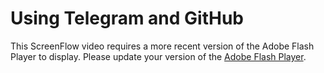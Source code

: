 # Using Telegram and GitHub

<div id="flashcontent">
		<p>This ScreenFlow video requires a more recent version of the Adobe Flash Player to display.  
		Please update your version of the 
		<a href="http://www.adobe.com/go/getflashplayer">Adobe Flash Player</a>.</p>
</div>	


<div>
	<head_stuff>
		<script type="text/javascript" src="/com/js/swfobject/swfobject.js"></script>		
		<script type="text/javascript">
			var flashvars = {};
			var params = {};

			params.bgcolor = "#000000";
			params.allowscriptaccess = "always";

			flashvars.videoPath = "https://telegram-media.s3.amazonaws.com/telegram_github.f4v";
			flashvars.posterPath = "/com/poster/myPosterFrame.jpg";
			flashvars.skinPath = "/com/skin/skin.swf";

			var stageW = 512;
			var stageH = 384;

			var attributes = {};
			attributes.id = "flashcontent";			

			swfobject.embedSWF("/assets/player.swf", "flashcontent", stageW, stageH, "9.0.0", false, flashvars, params, attributes);
		</script>
	</head_stuff>
</div>

[title: Using Telegram and GitHub]: /

